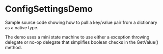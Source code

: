# ConfigSettingsDemo
Sample source code showing how to pull a key/value pair from a dictionary as a native type.

The demo uses a mini state machine to use either a exception throwing delegate or no-op delegate that simplifies boolean checks in the GetValue<T>() method.
